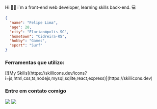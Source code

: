 Hi 👋🏻 i`m a front-end web developer, learning skills back-end. 💻

```json
{
  "name": "Felipe Lima",
  "age": 28,
  "city": "Florianópolis-SC",
  "hometown": "Cidreira-RS",
  "hobby": "Games",
  "sport": "Surf"
}
```

 <h3>Ferramentas que utilizo:</h3>
[![My Skills](https://skillicons.dev/icons?i=js,html,css,ts,nodejs,mysql,sqlite,react,express)](https://skillicons.dev)

  <h3>Entre em contato comigo</h3>
  <a href="https://linkedin.com/in/felipelimars" target="_blank"><img src="https://img.shields.io/badge/LinkedIn-0077B5?style=for-the-badge&logo=linkedin&logoColor=white" target="_blank"></a> 
  <a href="https://instagram.com/felipelimars" target="_blank"><img src="https://img.shields.io/badge/-Instagram-%23E4405F?style=for-the-badge&logo=instagram&logoColor=white" target="_blank"></a> 
</div>

